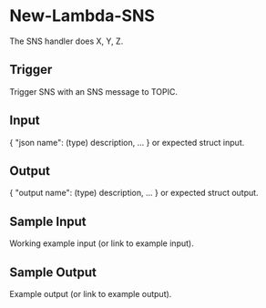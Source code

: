 # New-Lambda-SNS

The SNS handler does X, Y, Z.

## Trigger

Trigger SNS with an SNS message to TOPIC.

## Input

{
  "json name": (type) description,
  ...
}
or expected struct input.

## Output

{
  "output name": (type) description,
  ...
}
or expected struct output.

## Sample Input

Working example input (or link to example input).

## Sample Output

Example output (or link to example output).
